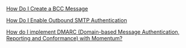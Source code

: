 [How Do I Create a BCC Message](./bcc.md)

[How Do I Enable Outbound SMTP Authentication](./HowDoIEnableOutboundSMTPAuthentication.md)

[How do I implement DMARC (Domain-based Message Authentication, Reporting and Conformance) with Momentum?](./HowDoIImplementDMARCMomentum.md)